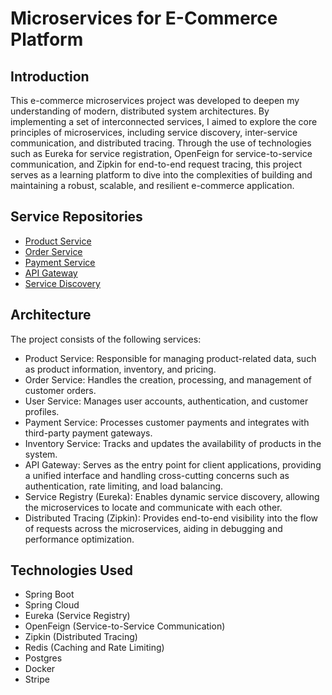 # Microservices for E-Commerce Platform

## Introduction
This e-commerce microservices project was developed to deepen my understanding of modern, distributed system architectures. By implementing a set of interconnected services, I aimed to explore the core principles of microservices, including service discovery, inter-service communication, and distributed tracing. Through the use of technologies such as Eureka for service registration, OpenFeign for service-to-service communication, and Zipkin for end-to-end request tracing, this project serves as a learning platform to dive into the complexities of building and maintaining a robust, scalable, and resilient e-commerce application. 

## Service Repositories
- [Product Service](https://github.com/bryanyi/siramiks-ProductService)
- [Order Service](https://github.com/bryanyi/siramiks-OrderService)
- [Payment Service](https://github.com/bryanyi/siramiks-PaymentService)
- [API Gateway](https://github.com/bryanyi/siramiks-ApiGateway)
- [Service Discovery](https://github.com/bryanyi/siramiks-ServiceDiscovery)

## Architecture
The project consists of the following services:
- Product Service: Responsible for managing product-related data, such as product information, inventory, and pricing.
- Order Service: Handles the creation, processing, and management of customer orders.
- User Service: Manages user accounts, authentication, and customer profiles.
- Payment Service: Processes customer payments and integrates with third-party payment gateways.
- Inventory Service: Tracks and updates the availability of products in the system.
- API Gateway: Serves as the entry point for client applications, providing a unified interface and handling cross-cutting concerns such as authentication, rate limiting, and load balancing.
- Service Registry (Eureka): Enables dynamic service discovery, allowing the microservices to locate and communicate with each other.
- Distributed Tracing (Zipkin): Provides end-to-end visibility into the flow of requests across the microservices, aiding in debugging and performance optimization.

## Technologies Used
- Spring Boot
- Spring Cloud
- Eureka (Service Registry)
- OpenFeign (Service-to-Service Communication)
- Zipkin (Distributed Tracing)
- Redis (Caching and Rate Limiting)
- Postgres
- Docker
- Stripe



